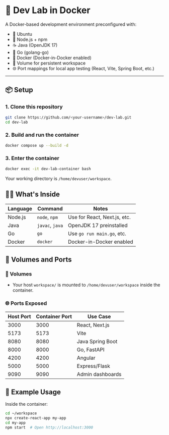 # 🧪 Dev Lab in Docker

A Docker-based development environment preconfigured with:

- 🐧 Ubuntu
- 🔵 Node.js + npm
- ☕ Java (OpenJDK 17)
- 🦫 Go (golang-go)
- 🐳 Docker (Docker-in-Docker enabled)
- 📁 Volume for persistent workspace
- 🌐 Port mappings for local app testing (React, Vite, Spring Boot, etc.)

---

## 📦 Setup

### 1. Clone this repository
```bash
git clone https://github.com/<your-username>/dev-lab.git
cd dev-lab
```

### 2. Build and run the container
```bash
docker compose up --build -d
```

### 3. Enter the container
```bash
docker exec -it dev-lab-container bash
```

Your working directory is `/home/devuser/workspace`.

## 🧑‍💻 What's Inside

| Language | Command | Notes |
|----------|---------|-------|
| Node.js | `node`, `npm` | Use for React, Next.js, etc. |
| Java | `javac`, `java` | OpenJDK 17 preinstalled |
| Go | `go` | Use `go run main.go`, etc. |
| Docker | `docker` | Docker-in-Docker enabled |

## 🔁 Volumes and Ports

### 📁 Volumes
* Your host `workspace/` is mounted to `/home/devuser/workspace` inside the container.

### 🌐 Ports Exposed

| Host Port | Container Port | Use Case |
|-----------|----------------|----------|
| 3000 | 3000 | React, Next.js |
| 5173 | 5173 | Vite |
| 8080 | 8080 | Java Spring Boot |
| 8000 | 8000 | Go, FastAPI |
| 4200 | 4200 | Angular |
| 5000 | 5000 | Express/Flask |
| 9090 | 9090 | Admin dashboards |

## 🚀 Example Usage

Inside the container:

```bash
cd ~/workspace
npx create-react-app my-app
cd my-app
npm start  # Open http://localhost:3000
```
